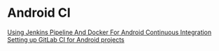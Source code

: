 # Android CI

[Using Jenkins Pipeline And Docker For Android Continuous Integration](https://medium.com/@tonespy/using-jenkins-pipeline-and-docker-for-android-continuous-integration-5fd39f8957a7)
[Setting up GitLab CI for Android projects](https://about.gitlab.com/2016/11/30/setting-up-gitlab-ci-for-android-projects/)